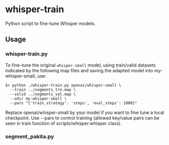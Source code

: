# whisper-train
Python script to fine-tune Whisper models.

## Usage

### whisper-train.py

To fine-tune the original `whisper-small` model, using train/valid datasets indicated by the following map files and saving the adapted model into my-whisper-small, use:

```
$> python ./whisper-train.py openai/whisper-small \
  --train ../segments_trn.map \
  --valid ../segments_val.map \
  --odir my-whisper-small \
  --pars "{'train_strategy': 'steps', 'eval_steps': 1000}" 
```

Replace openai/whisper-small by your model if you want to fine tune a local checkpoint.
Use --pars to control training (allowed key/value pairs can be seen in train function of scripts/whisper:whisper class).

### segment_pakita.py
